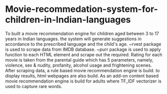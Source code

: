 # Movie-recommedation-system-for-children-in-Indian-languages
To built a movie recommendation engine for children aged between 3 to 17 years in Indian languages.
the system will generate suggestions in accordance to the prescribed language and the child's age.
~rvest package is used to scrape data from IMDB database. 
~purr package is used to apply function to each HTML element and scrape out the required.
Rating for each movie is taken from the parental guide which has 5 parameters, namely, violence, sex & nudity, profanity, alcohol usage and frightening scenes.
After scraping data, a rule based movie recommendation engine is build.
to display results, html webpages are also build. 
As an add-on content based movie recommendation engine is build for adults where TF_IDF vectorizer is used to capture rare words.
